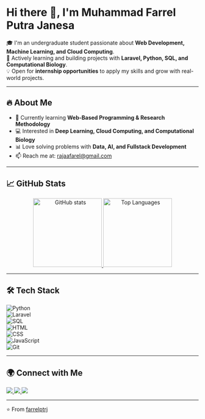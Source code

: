 # Hi there 👋, I'm Muhammad Farrel Putra Janesa

🎓 I'm an undergraduate student passionate about **Web Development, Machine Learning, and Cloud Computing**.  
🚀 Actively learning and building projects with **Laravel, Python, SQL, and Computational Biology**.  
💡 Open for **internship opportunities** to apply my skills and grow with real-world projects.  

---

## 🔥 About Me
- 🌱 Currently learning **Web-Based Programming & Research Methodology**  
- 💻 Interested in **Deep Learning, Cloud Computing, and Computational Biology**  
- 📊 Love solving problems with **Data, AI, and Fullstack Development**  
- 📫 Reach me at: [rajaafarel@gmail.com](mailto:rajaafarel@gmail.com)  

---

## 📈 GitHub Stats

<p align="center">
  <a href="https://github.com/farrelptrj">
    <img src="https://github-readme-stats.vercel.app/api?username=farrelptrj&show_icons=true&theme=tokyonight" alt="GitHub stats" height="180"/>
  </a>
  <a href="https://github.com/farrelptrj">
    <img src="https://github-readme-stats.vercel.app/api/top-langs/?username=farrelptrj&layout=compact&theme=tokyonight" alt="Top Languages" height="180"/>
  </a>
</p>

---

## 🛠️ Tech Stack

![Python](https://img.shields.io/badge/Python-3776AB?logo=python&logoColor=white)  
![Laravel](https://img.shields.io/badge/Laravel-FF2D20?logo=laravel&logoColor=white)  
![SQL](https://img.shields.io/badge/SQL-003B57?logo=postgresql&logoColor=white)  
![HTML](https://img.shields.io/badge/HTML5-E34F26?logo=html5&logoColor=white)  
![CSS](https://img.shields.io/badge/CSS3-1572B6?logo=css3&logoColor=white)  
![JavaScript](https://img.shields.io/badge/JavaScript-F7DF1E?logo=javascript&logoColor=black)  
![Git](https://img.shields.io/badge/Git-F05032?logo=git&logoColor=white)  

---

## 🌍 Connect with Me

<p align="left">
  <a href="https://www.linkedin.com/in/farrelptrj/">
    <img src="https://img.shields.io/badge/LinkedIn-0A66C2?logo=linkedin&logoColor=white"/>
  </a>
  <a href="mailto:farrelptrj@gmail.com">
    <img src="https://img.shields.io/badge/Gmail-D14836?logo=gmail&logoColor=white"/>
  </a>
  <a href="https://github.com/farrelptrj">
    <img src="https://img.shields.io/badge/GitHub-181717?logo=github&logoColor=white"/>
  </a>
</p>

---

⭐️ From [farrelptrj](https://github.com/farrelptrj)
